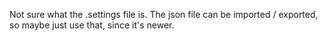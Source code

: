 Not sure what the .settings file is. The json file can be imported / exported, so maybe just use that, since it's newer.